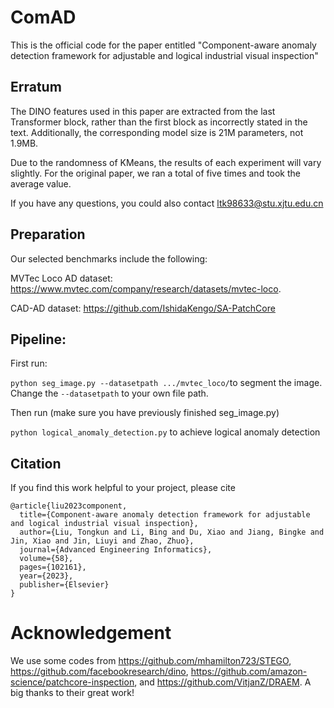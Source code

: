 # ComAD
This is the official code for the paper entitled "Component-aware anomaly detection framework for adjustable and logical industrial visual inspection"



## Erratum
The DINO features used in this paper are extracted from the last Transformer block, rather than the first block as incorrectly stated in the text. Additionally, the corresponding model size is 21M parameters, not 1.9MB.


Due to the randomness of KMeans, the results of each experiment will vary slightly. For the original paper, we ran a total of five times and took the average value. 

If you have any questions, you could also contact ltk98633@stu.xjtu.edu.cn

## Preparation
Our selected benchmarks include the following:

MVTec Loco AD dataset: https://www.mvtec.com/company/research/datasets/mvtec-loco.

CAD-AD dataset: https://github.com/IshidaKengo/SA-PatchCore

## Pipeline:
First run:

```python seg_image.py --datasetpath .../mvtec_loco/```to segment the image. Change the ```--datasetpath``` to your own file path.

Then run (make sure you have previously finished seg_image.py)

```python logical_anomaly_detection.py``` to achieve logical anomaly detection


## Citation 
If you find this work helpful to your project, please cite
```
@article{liu2023component,
  title={Component-aware anomaly detection framework for adjustable and logical industrial visual inspection},
  author={Liu, Tongkun and Li, Bing and Du, Xiao and Jiang, Bingke and Jin, Xiao and Jin, Liuyi and Zhao, Zhuo},
  journal={Advanced Engineering Informatics},
  volume={58},
  pages={102161},
  year={2023},
  publisher={Elsevier}
}
```
# Acknowledgement
We use some codes from https://github.com/mhamilton723/STEGO, https://github.com/facebookresearch/dino, https://github.com/amazon-science/patchcore-inspection, and https://github.com/VitjanZ/DRAEM. A big thanks to their great work!



